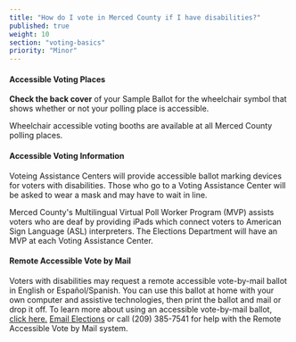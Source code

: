 ```yaml
---
title: "How do I vote in Merced County if I have disabilities?"
published: true
weight: 10
section: "voting-basics"
priority: "Minor"
---
```


#### Accessible Voting Places  

**Check the back cover** of your Sample Ballot for the wheelchair symbol that shows whether or not your polling place is accessible.  

Wheelchair accessible voting booths are available at all Merced County polling places.  

#### Accessible Voting Information  

Voteing Assistance Centers will provide accessible ballot marking devices for voters with disabilities. Those who go to a Voting Assistance Center will be asked to wear a mask and may have to wait in line.

Merced County's Multilingual Virtual Poll Worker Program (MVP) assists voters who are deaf by providing iPads which connect voters to American Sign Language (ASL) interpreters. The Elections Department will have an MVP at each Voting Assistance Center. 

#### Remote Accessible Vote by Mail 

Voters with disabilities may request a remote accessible vote-by-mail ballot in English or Español/Spanish. You can use this ballot at home with your own computer and assistive technologies, then print the ballot and mail or drop it off. To learn more about using an accessible vote-by-mail ballot, [click here.](https://www.co.merced.ca.us/3448/RAVBM-Remote-Accessible-Vote-by-Mail) [Email Elections](mailto:elections@countyofmerced.com) or call (209) 385-7541 for help with the Remote Accessible Vote by Mail system. 